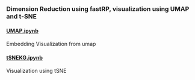 ### Dimension Reduction using fastRP, visualization using UMAP and t-SNE

#### [UMAP.ipynb]
Embedding Visualization from umap

#### [tSNEKG.ipynb]
Visualization using tSNE


  [UMAP.ipynb]: UMAP.ipynb
  
  [tSNEKG.ipynb]: tSNEKG.ipynb

